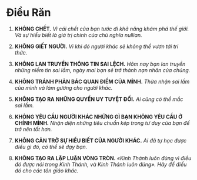 
# Điều Răn

1. **KHÔNG CHẾT.**
    *Vì cái chết của bạn tước đi khả năng khám phá thế giới. Và sự hiểu biết là giá trị chính của chủ nghĩa nullian.*

2. **KHÔNG GIẾT NGƯỜI.**
    *Vì khi đó người khác sẽ không thể vươn tới tri thức.*

3. **KHÔNG LAN TRUYỀN THÔNG TIN SAI LỆCH.**
    *Hôm nay bạn lan truyền những niềm tin sai lầm, ngày mai bạn sẽ trở thành nạn nhân của chúng.*

4. **KHÔNG TRÁNH PHẢN BÁC QUAN ĐIỂM CỦA MÌNH.**
    *Thừa nhận sai lầm của mình và làm gương cho người khác.*

5. **KHÔNG TẠO RA NHỮNG QUYỀN UY TUYỆT ĐỐI.**
    *Ai cũng có thể mắc sai lầm.*

6. **KHÔNG YÊU CẦU NGƯỜI KHÁC NHỮNG GÌ BẠN KHÔNG YÊU CẦU Ở CHÍNH MÌNH.**
    *Nhận diện những tiêu chuẩn kép trong tư duy của bạn để trở nên tốt hơn.*

7. **KHÔNG CẢN TRỞ SỰ HIỂU BIẾT CỦA NGƯỜI KHÁC.**
    *Ai đã tự học được điều gì đó, có thể sẽ dạy bạn.*

8. **KHÔNG TẠO RA LẬP LUẬN VÒNG TRÒN.**
    *«Kinh Thánh luôn đúng vì điều đó được nói trong Kinh Thánh, và Kinh Thánh luôn đúng». Hãy để điều đó cho các tôn giáo khác.*
